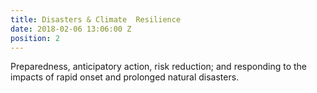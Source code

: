 ```yaml
---
title: Disasters & Climate  Resilience
date: 2018-02-06 13:06:00 Z
position: 2
---
```


Preparedness, anticipatory action, risk reduction; and responding to the impacts of rapid onset and prolonged natural disasters.